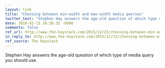 ```yaml
---
layout: link
title: "Choosing between min-width and max-width media queries"
twitter_text: "Stephen Hay answers the age-old question of which type of media query you should use."
date: 2016-02-11 16:38:32 -0500
comments: false
ref_url: http://www.the-haystack.com/2015/12/23/choosing-between-min-and-max-width/
in_reply_to: http://www.the-haystack.com/2015/12/23/choosing-between-min-and-max-width/
ref_source: The Haystack
---
```


Stephen Hay answers the age-old question of which type of media query you should use.
